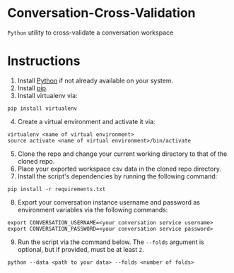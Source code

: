 # Conversation-Cross-Validation

`Python` utility to cross-validate a conversation workspace

# Instructions

1. Install [Python](http://docs.python-guide.org/en/latest/starting/installation/) if not already available on your system.
2. Install [pip](https://pip.pypa.io/en/stable/installing/).
3. Install virtualenv via:

```
pip install virtualenv
```

4. Create a virtual environment and activate it via:

```
virtualenv <name of virtual environment>
source activate <name of virtual environment>/bin/activate
```

5. Clone the repo and change your current working directory to that of the cloned repo.
6. Place your exported workspace csv data in the cloned repo directory.
7. Install the script's dependencies by running the following command:

```
pip install -r requirements.txt
```

8. Export your conversation instance username and password as environment variables via the following commands:

```
export CONVERSATION_USERNAME=<your conversation service username>
export CONVERSATION_PASSWORD=<your conversation service password>
```

9. Run the script via the command below. The `--folds` argument is optional, but if provided, must be at least `2`.

```
python --data <path to your data> --folds <number of folds>
```

